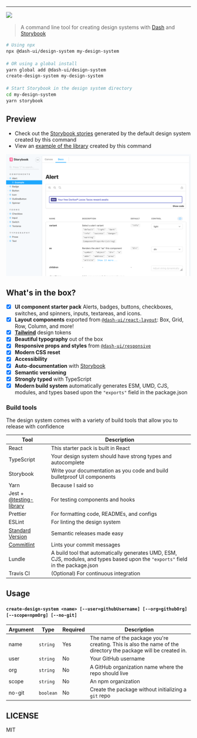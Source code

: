 <hr/>

<img src='https://github.com/dash-ui/styles/raw/main/assets/logo.png'/>

> A command line tool for creating design systems with [Dash](https://github.com/dash-ui) and [Storybook](https://github.com/storybookjs)

```sh
# Using npx
npx @dash-ui/design-system my-design-system

# OR using a global install
yarn global add @dash-ui/design-system
create-design-system my-design-system

# Start Storybook in the design system directory
cd my-design-system
yarn storybook
```

## Preview

- Check out the [Storybook stories](https://dash-design-system.now.sh) generated by the default design system created by this command
- View an [example of the library](https://github.com/dash-ui/examples/tree/main/design-system) created by this command

![Storybook preview image](https://raw.githubusercontent.com/dash-ui/design-system/main/assets/storybook-preview.png)

## What's in the box?

- [x] **UI component starter pack** Alerts, badges, buttons, checkboxes, switches,
      and spinners, inputs, textareas, and icons.
- [x] **Layout components** exported from [`@dash-ui/react-layout`](https://github.com/dash-ui/react-layout):
      Box, Grid, Row, Column, and more!
- [x] [**Tailwind**](https://tailwindcss.com/) design tokens
- [x] **Beautiful typography** out of the box
- [x] **Responsive props and styles** from [`@dash-ui/responsive`](https://github.com/dash-ui/responsive)
- [x] **Modern CSS reset**
- [x] **Accessibility**
- [x] **Auto-documentation** with [Storybook](https://github.com/storybookjs)
- [x] **Semantic versioning**
- [x] **Strongly typed** with TypeScript
- [x] **Modern build system** automatically generates ESM, UMD, CJS, modules, and types based
      upon the `"exports"` field in the package.json

### Build tools

The design system comes with a variety of build tools that allow you to release with confidence

| Tool                                                                           | Description                                                                                                                      |
| ------------------------------------------------------------------------------ | -------------------------------------------------------------------------------------------------------------------------------- |
| React                                                                          | This starter pack is built in React                                                                                              |
| TypeScript                                                                     | Your design system should have strong types and autocomplete                                                                     |
| Storybook                                                                      | Write your documentation as you code and build bulletproof UI components                                                         |
| Yarn                                                                           | Because I said so                                                                                                                |
| Jest + [@testing-library](https://github.com/testing-library)                  | For testing components and hooks                                                                                                 |
| Prettier                                                                       | For formatting code, READMEs, and configs                                                                                        |
| ESLint                                                                         | For linting the design system                                                                                                    |
| [Standard Version](https://github.com/conventional-changelog/standard-version) | Semantic releases made easy                                                                                                      |
| [Commitlint](https://github.com/conventional-changelog/commitlint)             | Lints your commit messages                                                                                                       |
| Lundle                                                                         | A build tool that automatically generates UMD, ESM, CJS, modules, and types based upon the `"exports"` field in the package.json |
| Travis CI                                                                      | (Optional) For continuous integration                                                                                            |

## Usage

#### `create-design-system <name> [--user=githubUsername] [--org=githubOrg] [--scope=npmOrg] [--no-git]`

| Argument | Type      | Required | Description                                                                                                     |
| -------- | --------- | -------- | --------------------------------------------------------------------------------------------------------------- |
| name     | `string`  | Yes      | The name of the package you're creating. This is also the name of the directory the package will be created in. |
| user     | `string`  | No       | Your GitHub username                                                                                            |
| org      | `string`  | No       | A GitHub organization name where the repo should live                                                           |
| scope    | `string`  | No       | An npm organization                                                                                             |
| no-git   | `boolean` | No       | Create the package without initializing a `git` repo                                                            |

## LICENSE

MIT
